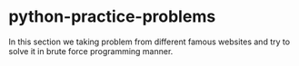 # python-practice-problems
In this section we taking problem from different famous websites and try to solve it in brute force programming manner.
